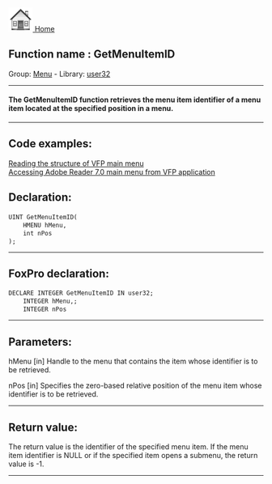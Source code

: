 [<img src="../../images/home.png"> Home ](https://github.com/VFPX/Win32API)  

## Function name : GetMenuItemID
Group: [Menu](../../functions_group.md#Menu)  -  Library: [user32](../../Libraries.md#user32)  
***  


#### The GetMenuItemID function retrieves the menu item identifier of a menu item located at the specified position in a menu.
***  


## Code examples:
[Reading the structure of VFP main menu](../../samples/sample_337.md)  
[Accessing Adobe Reader 7.0 main menu from VFP application](../../samples/sample_495.md)  

## Declaration:
```foxpro  
UINT GetMenuItemID(
	HMENU hMenu,
	int nPos
);  
```  
***  


## FoxPro declaration:
```foxpro  
DECLARE INTEGER GetMenuItemID IN user32;
	INTEGER hMenu,;
	INTEGER nPos  
```  
***  


## Parameters:
hMenu
[in] Handle to the menu that contains the item whose identifier is to be retrieved. 

nPos
[in] Specifies the zero-based relative position of the menu item whose identifier is to be retrieved.   
***  


## Return value:
The return value is the identifier of the specified menu item. If the menu item identifier is NULL or if the specified item opens a submenu, the return value is -1.   
***  

